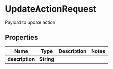 

# UpdateActionRequest

Payload to update action

## Properties

| Name | Type | Description | Notes |
|------------ | ------------- | ------------- | -------------|
|**description** | **String** |  |  |



